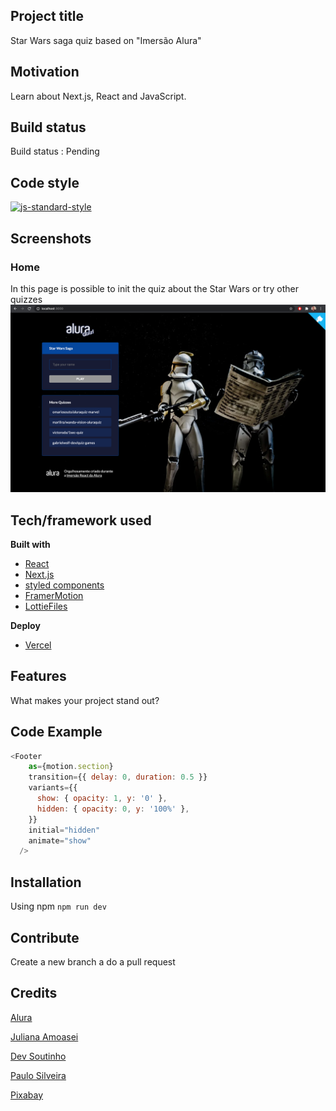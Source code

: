 ## Project title
Star Wars saga quiz based on "Imersão Alura"

## Motivation
Learn about Next.js, React and JavaScript.

## Build status
Build status : Pending

## Code style
[![js-standard-style](https://img.shields.io/badge/code%20style-standard-brightgreen.svg?style=flat)](https://github.com/feross/standard)
 
## Screenshots
### Home
In this page is possible to init the quiz about the Star Wars or try other quizzes
![alt text](screenshot.png)

## Tech/framework used
<b>Built with</b>
- [React](https://reactjs.org/)
- [Next.js](https://nextjs.org/)
- [styled components](https://styled-components.com/)
- [FramerMotion](https://www.framer.com/motion/)
- [LottieFiles](https://lottiefiles.com/)

<b>Deploy</b>
- [Vercel](https://vercel.com/)

## Features
What makes your project stand out?

## Code Example
```javascript
<Footer 
    as={motion.section}
    transition={{ delay: 0, duration: 0.5 }}
    variants={{
      show: { opacity: 1, y: '0' },
      hidden: { opacity: 0, y: '100%' },
    }}
    initial="hidden"
    animate="show"
  />
```

## Installation
Using npm 
``npm run dev``

## Contribute

Create a new branch a do a pull request

## Credits
[Alura](https://www.alura.com.br/) 

[Juliana Amoasei](https://www.linkedin.com/in/juliana-amoasei/)

[Dev Soutinho](https://www.linkedin.com/in/omariosouto/)

[Paulo Silveira](https://www.linkedin.com/in/paulosilveira)

[Pixabay](https://pixabay.com/illustrations/starwars-star-wars-stormtrooper-2048262/)